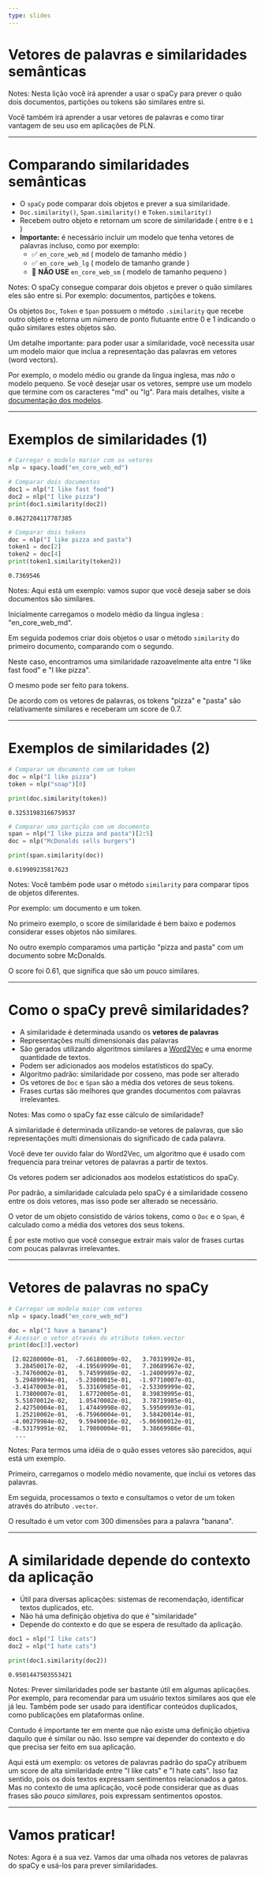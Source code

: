 ```yaml
---
type: slides
---
```


# Vetores de palavras e similaridades semânticas

Notes: Nesta lição você irá aprender a usar o spaCy para prever o quão dois
documentos, partições ou tokens são similares entre si.

Você também irá aprender a usar vetores de palavras e como tirar vantagem
de seu uso em aplicações de PLN.

---

# Comparando similaridades semânticas

- O `spaCy` pode comparar dois objetos e prever a sua similaridade.
- `Doc.similarity()`, `Span.similarity()` e `Token.similarity()`
- Recebem outro objeto e retornam um score de similaridade ( entre `0` e `1` )
- **Importante:** é necessário incluir um modelo que tenha vetores de palavras incluso,
como por exemplo:
  - ✅ `en_core_web_md` ( modelo de tamanho médio )
  - ✅ `en_core_web_lg` ( modelo de tamanho grande )
  - 🚫 **NÃO USE** `en_core_web_sm` ( modelo de tamanho pequeno )

Notes: O spaCy consegue comparar dois objetos e prever o quão similares eles são
entre si. Por exemplo: documentos, partições e tokens.

Os objetos `Doc`, `Token` e `Span` possuem o método `.similarity` que recebe
outro objeto e retorna um número de ponto flutuante entre 0 e 1 indicando o
quão similares estes objetos são.

Um detalhe importante: para poder usar a similaridade, você necessita usar um
modelo maior que inclua a representação das palavras em vetores (word vectors).

Por exemplo, o modelo médio ou grande da língua inglesa, mas _não_ o modelo pequeno.
Se você desejar usar os vetores, sempre use um modelo que termine com os caracteres
"md" ou "lg". Para mais detalhes, visite a [documentação dos modelos](https://spacy.io/models).

---

# Exemplos de similaridades (1)

```python
# Carregar o modelo marior com os vetores
nlp = spacy.load("en_core_web_md")

# Comparar dois documentos
doc1 = nlp("I like fast food")
doc2 = nlp("I like pizza")
print(doc1.similarity(doc2))
```

```out
0.8627204117787385
```

```python
# Comparar dois tokens
doc = nlp("I like pizza and pasta")
token1 = doc[2]
token2 = doc[4]
print(token1.similarity(token2))
```

```out
0.7369546
```

Notes: Aqui está um exemplo: vamos supor que você deseja saber se dois documentos
são similares.

Inicialmente carregamos o modelo médio da língua inglesa : "en_core_web_md".

Em seguida podemos criar dois objetos o usar o método  `similarity` do primeiro
documento, comparando com o segundo.

Neste caso, encontramos uma similaridade razoavelmente alta entre "I like fast food"
e "I like pizza".

O mesmo pode ser feito para tokens.

De acordo com os vetores de palavras, os tokens "pizza" e "pasta" são relativamente
similares e receberam um score de 0.7.

---

# Exemplos de similaridades (2)

```python
# Comparar um documento com um token
doc = nlp("I like pizza")
token = nlp("soap")[0]

print(doc.similarity(token))
```

```out
0.32531983166759537
```

```python
# Comparar uma partição com um documento
span = nlp("I like pizza and pasta")[2:5]
doc = nlp("McDonalds sells burgers")

print(span.similarity(doc))
```

```out
0.619909235817623
```

Notes: Você também pode usar o método `similarity` para comparar tipos de
objetos diferentes.

Por exemplo: um documento e um token.

No primeiro exemplo, o score de similaridade é bem baixo e podemos considerar esses
objetos não similares.

No outro exemplo comparamos uma partição "pizza and pasta" com um documento
sobre McDonalds.

O score foi 0.61, que significa que são um pouco similares.

---

# Como o spaCy prevê similaridades?

- A similaridade é determinada usando os **vetores de palavras**
- Representações multi dimensionais das palavras
- São gerados utilizando algoritmos similares a 
  [Word2Vec](https://en.wikipedia.org/wiki/Word2vec) e uma enorme quantidade de textos.
- Podem ser adicionados aos modelos estatísticos do spaCy.
- Algoritmo padrão: similaridade por cosseno, mas pode ser alterado
- Os vetores de `Doc` e `Span` são a média dos vetores de seus tokens.
- Frases curtas são melhores que grandes documentos com palavras irrelevantes.

Notes: Mas como o spaCy faz esse cálculo de similaridade?

A similaridade é determinada utilizando-se vetores de palavras, que são representações
multi dimensionais do significado de cada palavra.

Você deve ter ouvido falar do Word2Vec, um algoritmo que é usado com frequencia para
treinar vetores de palavras a partir de textos.

Os vetores podem ser adicionados aos modelos estatísticos do spaCy.

Por padrão, a similaridade calculada pelo spaCy é a similaridade cosseno entre os
dois vetores, mas isso pode ser alterado se necessário.

O vetor de um objeto consistido de vários tokens, como o `Doc` e o `Span`, é calculado 
como a média dos vetores dos seus tokens.

É por este motivo que você consegue extrair mais valor de frases curtas com poucas
palavras irrelevantes.

---

# Vetores de palavras no spaCy

```python
# Carregar um modelo maior com vetores
nlp = spacy.load("en_core_web_md")

doc = nlp("I have a banana")
# Acessar o vetor através do atributo token.vector
print(doc[3].vector)
```

```out
 [2.02280000e-01,  -7.66180009e-02,   3.70319992e-01,
  3.28450017e-02,  -4.19569999e-01,   7.20689967e-02,
 -3.74760002e-01,   5.74599989e-02,  -1.24009997e-02,
  5.29489994e-01,  -5.23800015e-01,  -1.97710007e-01,
 -3.41470003e-01,   5.33169985e-01,  -2.53309999e-02,
  1.73800007e-01,   1.67720005e-01,   8.39839995e-01,
  5.51070012e-02,   1.05470002e-01,   3.78719985e-01,
  2.42750004e-01,   1.47449998e-02,   5.59509993e-01,
  1.25210002e-01,  -6.75960004e-01,   3.58420014e-01,
 -4.00279984e-02,   9.59490016e-02,  -5.06900012e-01,
 -8.53179991e-02,   1.79800004e-01,   3.38669986e-01,
  ...
```

Notes: Para termos uma idéia de o quão esses vetores são parecidos, aqui está um exemplo.

Primeiro, carregamos o modelo médio novamente, que inclui os vetores das palavras.

Em seguida, processamos o texto e consultamos o vetor de um token através do atributo
`.vector`.

O resultado é um vetor com 300 dimensões para a palavra "banana".

---

# A similaridade depende do contexto da aplicação 

- Útil para diversas aplicações: sistemas de recomendação, identificar textos duplicados, etc.
- Não há uma definição objetiva do que é "similaridade"
- Depende do contexto e do que se espera de resultado da aplicação.


```python
doc1 = nlp("I like cats")
doc2 = nlp("I hate cats")

print(doc1.similarity(doc2))
```

```out
0.9501447503553421
```

Notes: Prever similaridades pode ser bastante útil em algumas aplicações. Por
exemplo, para recomendar para um usuário textos similares aos que ele já leu.
Também pode ser usado para identificar conteúdos duplicados, como publicações
em plataformas online.

Contudo é importante ter em mente que não existe uma definição objetiva daquilo
que é similar ou não. Isso sempre vai depender do contexto e do que precisa 
ser feito em sua aplicação.

Aqui está um exemplo: os vetores de palavras padrão do spaCy atribuem um score
de alta similaridade entre "I like cats" e "I hate cats". Isso faz sentido,
pois os dois textos expressam sentimentos relacionados a gatos. Mas no contexto
de uma aplicação, você pode considerar que as duas frases são _pouco similares_, 
pois expressam sentimentos opostos.

---

# Vamos praticar!

Notes: Agora é a sua vez. Vamos dar uma olhada nos vetores de palavras do spaCy
e usá-los para prever similaridades.
